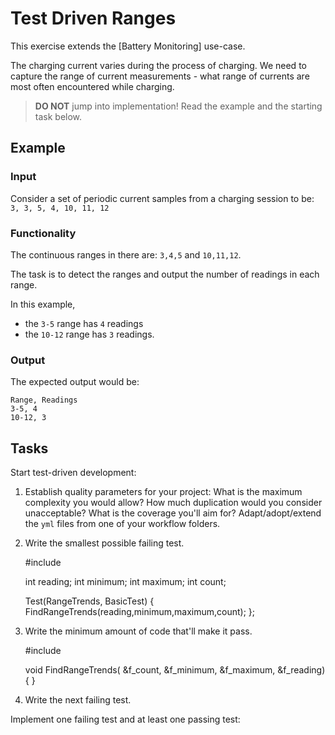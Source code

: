 # Test Driven Ranges

This exercise extends the [Battery Monitoring] use-case.

The charging current varies during the process of charging.
We need to capture the range of current measurements -
what range of currents are most often encountered while charging.

> **DO NOT** jump into implementation! Read the example and the starting task below.

## Example

### Input

Consider a set of periodic current samples from a charging session to be:
`3, 3, 5, 4, 10, 11, 12`

### Functionality

The continuous ranges in there are: `3,4,5` and `10,11,12`.

The task is to detect the ranges and
output the number of readings in each range.

In this example,

- the `3-5` range has `4` readings
- the `10-12` range has `3` readings.

### Output

The expected output would be:

```
Range, Readings
3-5, 4
10-12, 3
```

## Tasks

Start test-driven development:

1. Establish quality parameters for your project: What is the maximum complexity you would allow? How much duplication would you consider unacceptable? What is the coverage you'll aim for?
Adapt/adopt/extend the `yml` files from one of your workflow folders.

1. Write the smallest possible failing test.
   
   #include <vector>
  
   <vector> int reading;
   <vector> int minimum; 
   <vector> int maximum;
   <vector> int count;
      
   Test(RangeTrends, BasicTest)
   {
   FindRangeTrends(reading,minimum,maximum,count);
   };

1. Write the minimum amount of code that'll make it pass.

    #include <vector>
    
    void FindRangeTrends(<vector> &f_count, <vector> &f_minimum, <vector> &f_maximum, <vector> &f_reading)
    {
    }

1. Write the next failing test.

Implement one failing test and at least one passing test:


